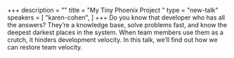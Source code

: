 +++
description = ""
title = "My Tiny Phoenix Project "
type = "new-talk"
speakers = [
        "karen-cohen",
]
+++
Do you know that developer who has all the answers? They’re a knowledge base, solve problems fast, and know the deepest darkest places in the system. When team members use them as a crutch, it hinders development velocity. In this talk, we’ll find out how we can restore team velocity.